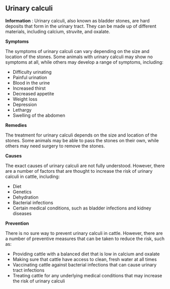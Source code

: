 ## Urinary calculi

**Information** : Urinary calculi, also known as bladder stones, are hard deposits that form in the urinary tract. They can be made up of different materials, including calcium, struvite, and oxalate.

**Symptoms**

The symptoms of urinary calculi can vary depending on the size and location of the stones. Some animals with urinary calculi may show no symptoms at all, while others may develop a range of symptoms, including:

* Difficulty urinating
* Painful urination
* Blood in the urine
* Increased thirst
* Decreased appetite
* Weight loss
* Depression
* Lethargy
* Swelling of the abdomen

**Remedies**

The treatment for urinary calculi depends on the size and location of the stones. Some animals may be able to pass the stones on their own, while others may need surgery to remove the stones.

**Causes**

The exact causes of urinary calculi are not fully understood. However, there are a number of factors that are thought to increase the risk of urinary calculi in cattle, including:

* Diet
* Genetics
* Dehydration
* Bacterial infections
* Certain medical conditions, such as bladder infections and kidney diseases

**Prevention**

There is no sure way to prevent urinary calculi in cattle. However, there are a number of preventive measures that can be taken to reduce the risk, such as:

* Providing cattle with a balanced diet that is low in calcium and oxalate
* Making sure that cattle have access to clean, fresh water at all times
* Vaccinating cattle against bacterial infections that can cause urinary tract infections
* Treating cattle for any underlying medical conditions that may increase the risk of urinary calculi

